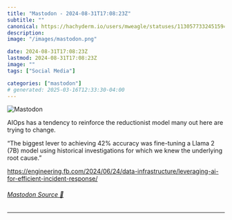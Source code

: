 ```yaml
---
title: "Mastodon - 2024-08-31T17:08:23Z"
subtitle: ""
canonical: https://hachyderm.io/users/mweagle/statuses/113057733245159437
description:
image: "/images/mastodon.png"

date: 2024-08-31T17:08:23Z
lastmod: 2024-08-31T17:08:23Z
image: ""
tags: ["Social Media"]

categories: ["mastodon"]
# generated: 2025-03-16T12:33:30-04:00
---
```

![Mastodon](/images/mastodon.png)

<p>AIOps has a tendency to reinforce the reductionist model many out here are trying to change. </p><p>“The biggest lever to achieving 42% accuracy was fine-tuning a Llama 2 (7B) model using historical investigations for which we knew the underlying root cause.”</p><p><a href="https://engineering.fb.com/2024/06/24/data-infrastructure/leveraging-ai-for-efficient-incident-response/" target="_blank" rel="nofollow noopener noreferrer" translate="no"><span class="invisible">https://</span><span class="ellipsis">engineering.fb.com/2024/06/24/</span><span class="invisible">data-infrastructure/leveraging-ai-for-efficient-incident-response/</span></a></p>


###### [Mastodon Source 🐘](https://hachyderm.io/@mweagle/113057733245159437)

___
